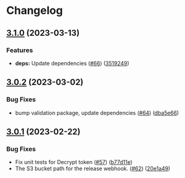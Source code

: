 # Changelog

## [3.1.0](https://github.com/dvsa/rsp-token-service/compare/v3.0.2...v3.1.0) (2023-03-13)


### Features

* **deps:** Update dependencies ([#66](https://github.com/dvsa/rsp-token-service/issues/66)) ([3519249](https://github.com/dvsa/rsp-token-service/commit/35192498e08fdbc8f2e7baf0a45f454a439cad39))

## [3.0.2](https://github.com/dvsa/rsp-token-service/compare/v3.0.1...v3.0.2) (2023-03-02)


### Bug Fixes

* bump validation package, update dependencies ([#64](https://github.com/dvsa/rsp-token-service/issues/64)) ([dba5e66](https://github.com/dvsa/rsp-token-service/commit/dba5e6613f00bcea5ffccf55573fb9a856982c0c))

## [3.0.1](https://github.com/dvsa/rsp-token-service/compare/v3.0.0...v3.0.1) (2023-02-22)


### Bug Fixes

* Fix unit tests for Decrypt token ([#57](https://github.com/dvsa/rsp-token-service/issues/57)) ([b77d11e](https://github.com/dvsa/rsp-token-service/commit/b77d11ea049e0b91f71341973512cc23858a56e0))
* The S3 bucket path for the release webhook.  ([#62](https://github.com/dvsa/rsp-token-service/issues/62)) ([20e1a49](https://github.com/dvsa/rsp-token-service/commit/20e1a498250c473c64dec643aa8864b40b8dd166))
